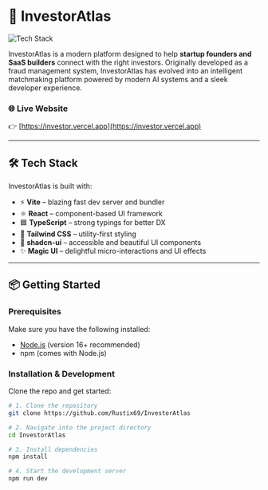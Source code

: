 # 🚀 InvestorAtlas

![Tech Stack](https://img.shields.io/badge/tech-react%20|%20typescript%20|%20tailwind-blue)

InvestorAtlas is a modern platform designed to help **startup founders and SaaS builders** connect with the right investors. Originally developed as a fraud management system, InvestorAtlas has evolved into an intelligent matchmaking platform powered by modern AI systems and a sleek developer experience.

### 🌐 Live Website  
👉 [https://investor.vercel.app](https://investor.vercel.app)

---

## 🛠 Tech Stack

InvestorAtlas is built with:

- ⚡ **Vite** – blazing fast dev server and bundler  
- ⚛️ **React** – component-based UI framework  
- 🟦 **TypeScript** – strong typings for better DX  
- 🎨 **Tailwind CSS** – utility-first styling  
- 🧩 **shadcn-ui** – accessible and beautiful UI components  
- ✨ **Magic UI** – delightful micro-interactions and UI effects  

---

## 📦 Getting Started

### Prerequisites

Make sure you have the following installed:

- [Node.js](https://nodejs.org/) (version 16+ recommended)  
- npm (comes with Node.js)

### Installation & Development

Clone the repo and get started:

```bash
# 1. Clone the repository
git clone https://github.com/Rustix69/InvestorAtlas

# 2. Navigate into the project directory
cd InvestorAtlas

# 3. Install dependencies
npm install

# 4. Start the development server
npm run dev

